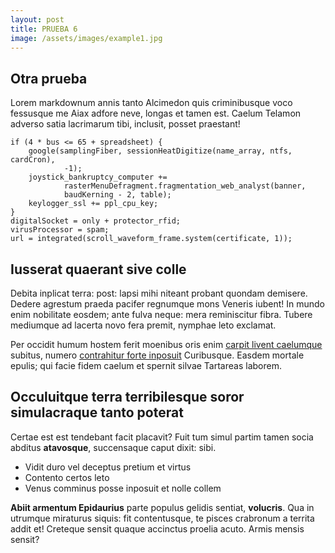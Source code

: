 ```yaml
---
layout: post
title: PRUEBA 6
image: /assets/images/example1.jpg
---
```

## Otra prueba

Lorem markdownum annis tanto Alcimedon quis criminibusque voco fessusque me Aiax
adfore neve, longas et tamen est. Caelum Telamon adverso satia lacrimarum tibi,
inclusit, posset praestant!

    if (4 * bus <= 65 + spreadsheet) {
        google(samplingFiber, sessionHeatDigitize(name_array, ntfs, cardCron),
                -1);
        joystick_bankruptcy_computer +=
                rasterMenuDefragment.fragmentation_web_analyst(banner,
                baudKerning - 2, table);
        keylogger_ssl += ppl_cpu_key;
    }
    digitalSocket = only + protector_rfid;
    virusProcessor = spam;
    url = integrated(scroll_waveform_frame.system(certificate, 1));

## Iusserat quaerant sive colle

Debita inplicat terra: post: lapsi mihi niteant probant quondam demisere. Dedere
agrestum praeda pacifer regnumque mons Veneris iubent! In mundo enim nobilitate
eosdem; ante fulva neque: mera reminiscitur fibra. Tubere mediumque ad lacerta
novo fera premit, nymphae leto exclamat.

Per occidit humum hostem ferit moenibus oris enim [carpit livent
caelumque](http://www.exsereret.com/solo) subitus, numero [contrahitur forte
inposuit](http://est.com/) Curibusque. Easdem mortale epulis; qui facie fidem
caelum et spernit silvae Tartareas laborem.

## Occuluitque terra terribilesque soror simulacraque tanto poterat

Certae est est tendebant facit placavit? Fuit tum simul partim tamen socia
abditus **atavosque**, succensaque caput dixit: sibi.

- Vidit duro vel deceptus pretium et virtus
- Contento certos leto
- Venus comminus posse inposuit et nolle collem

**Abiit armentum Epidaurius** parte populus gelidis sentiat, **volucris**. Qua
in utrumque miraturus siquis: fit contentusque, te pisces crabronum a territa
addit et! Creteque sensit quaque accinctus proelia acuto. Armis mensis sensit?

